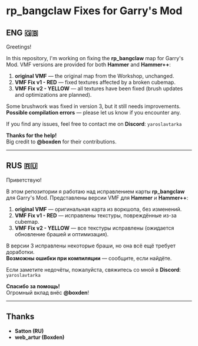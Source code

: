 # rp_bangclaw Fixes for Garry's Mod

## ENG 🇬🇧

Greetings!

In this repository, I'm working on fixing the **rp_bangclaw** map for Garry's Mod. VMF versions are provided for both **Hammer** and **Hammer++**:

1. **original VMF** — the original map from the Workshop, unchanged.  
2. **VMF Fix v1 - RED** — fixed textures affected by a broken cubemap.  
3. **VMF Fix v2 - YELLOW** — all textures have been fixed (brush updates and optimizations are planned).

Some brushwork was fixed in version 3, but it still needs improvements.  
**Possible compilation errors** — please let us know if you encounter any.

If you find any issues, feel free to contact me on **Discord**: `yaroslavtarka`

**Thanks for the help!**  
Big credit to **@boxden** for their contributions.

---

## RUS 🇷🇺

Приветствую!

В этом репозитории я работаю над исправлением карты **rp_bangclaw** для Garry's Mod. Представлены версии VMF для **Hammer** и **Hammer++**:

1. **original VMF** — оригинальная карта из воркшопа, без изменений.  
2. **VMF Fix v1 - RED** — исправлены текстуры, повреждённые из-за cubemap.  
3. **VMF Fix v2 - YELLOW** — все текстуры исправлены (ожидается обновление брашей и оптимизация).

В версии 3 исправлены некоторые браши, но она всё ещё требует доработки.  
**Возможны ошибки при компиляции** — сообщите, если найдёте.

Если заметите недочёты, пожалуйста, свяжитесь со мной в **Discord**: `yaroslavtarka`

**Спасибо за помощь!**  
Огромный вклад внёс **@boxden**!

---

## Thanks

- **Satton (RU)**  
- **web_artur (Boxden)**
